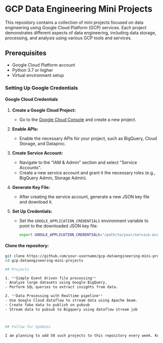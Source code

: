 # GCP Data Engineering Mini Projects

This repository contains a collection of mini projects focused on data engineering using Google Cloud Platform (GCP) services. Each project demonstrates different aspects of data engineering, including data storage, processing, and analysis using various GCP tools and services.

## Prerequisites

- Google Cloud Platform account
- Python 3.7 or higher
- Virtual environment setup

### Setting Up Google Credentials

#### Google Cloud Credentials

1. **Create a Google Cloud Project:**
   - Go to the [Google Cloud Console](https://console.cloud.google.com/) and create a new project.

2. **Enable APIs:**
   - Enable the necessary APIs for your project, such as BigQuery, Cloud Storage, and Dataproc.

3. **Create Service Account:**
   - Navigate to the "IAM & Admin" section and select "Service Accounts".
   - Create a new service account and grant it the necessary roles (e.g., BigQuery Admin, Storage Admin).

4. **Generate Key File:**
   - After creating the service account, generate a new JSON key file and download it.

5. **Set Up Credentials:**
   - Set the `GOOGLE_APPLICATION_CREDENTIALS` environment variable to point to the downloaded JSON key file:
     ```bash
     export GOOGLE_APPLICATION_CREDENTIALS="/path/to/your/service-account-file.json"
     ```


#### Clone the repository:
   ```bash
   git clone https://github.com/your-username/gcp-dataengineering-mini-projects.git
   cd gcp-dataengineering-mini-projects

## Projects

1. **Simple Event driven file processing**
   - Analyze large datasets using Google BigQuery.
   - Perform SQL queries to extract insights from data.

2. **Data Processing with Realtime pipeline**
   - Use Google Cloud dataflow to stream data using Apache beam.
   - Create fake data to publish on pubsub
   - Stream data to pubsub to Bigquery using dataflow stream job



## Follow for Updates

I am planning to add 50 such projects to this repository every week. Keep following my [LinkedIn](https://www.linkedin.com/in/manojvsj/) for updates.